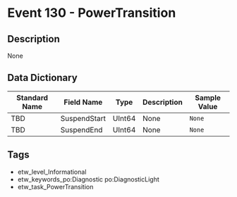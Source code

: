 # Event 130 - PowerTransition

## Description
None

## Data Dictionary
|Standard Name|Field Name|Type|Description|Sample Value|
|---|---|---|---|---|
|TBD|SuspendStart|UInt64|None|`None`|
|TBD|SuspendEnd|UInt64|None|`None`|

## Tags
* etw_level_Informational
* etw_keywords_po:Diagnostic po:DiagnosticLight
* etw_task_PowerTransition